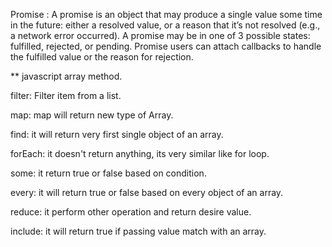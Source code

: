Promise : A promise is an object that may produce a single value some time in the future: either a resolved value, or a reason that it’s not resolved (e.g., a network error occurred). A promise may be in one of 3 possible states: fulfilled, rejected, or pending. Promise users can attach callbacks to handle the fulfilled value or the reason for rejection.

** javascript array method.

filter: Filter item from a list.

map: map will return new type of Array.

find: it will return very first single object of an array. 

forEach: it doesn't return anything, its very similar like for loop.

some: it return true or false based on condition.

every: it will return true or false based on every object of an array. 

reduce: it perform other operation and return desire value.

include: it will return true if passing value match with an array.